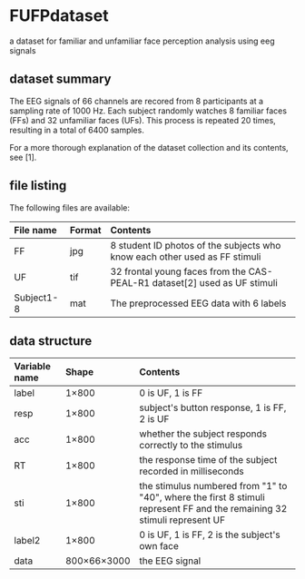 # FUFPdataset
a dataset for familiar and unfamiliar face perception analysis using eeg signals
## dataset summary
The EEG signals of 66 channels are recored from 8 participants at a sampling rate of 1000 Hz. Each subject randomly watches 8 familiar faces (FFs) and 32 unfamiliar faces (UFs). This process is repeated 20 times, resulting in a total of 6400 samples.

For a more thorough explanation of the dataset collection and its contents, see [1].
## file listing
The following files are available:


|File name|Format|Contents|
|:----|:----|:----|
|FF|jpg|8 student ID photos of the subjects who know each other used as FF stimuli|
|UF|tif|32 frontal young faces from the CAS-PEAL-R1 dataset[2] used as UF stimuli|
|Subject1-8|mat|The preprocessed EEG data with 6 labels|

## data structure
|Variable name|Shape|Contents|
|:----|:----|:----|
|label|1×800|0 is UF, 1 is FF|
|resp|1×800|subject's button response, 1 is FF, 2 is UF|
|acc|1×800|whether the subject responds correctly to the stimulus|
|RT|1×800|the response time of the subject recorded in milliseconds|
|sti|1×800|the stimulus numbered from "1" to "40", where the first 8 stimuli represent FF and the remaining 32 stimuli represent UF|
|label2|1×800|0 is UF, 1 is FF, 2 is the subject's own face|
|data|800×66×3000|the EEG signal|
